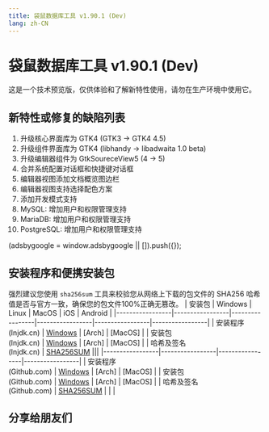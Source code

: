 ```yaml
---
title: 袋鼠数据库工具 v1.90.1 (Dev)
lang: zh-CN
---
```


# 袋鼠数据库工具 v1.90.1 (Dev)
这是一个技术预览版，仅供体验和了解新特性使用，请勿在生产环境中使用它。

## 新特性或修复的缺陷列表
1. 升级核心界面库为 GTK4 (GTK3 -> GTK4 4.5)
2. 升级组件界面库为 GTK4 (libhandy -> libadwaita 1.0 beta)
3. 升级编辑器组件为 GtkSoureceView5 (4 -> 5)
4. 合并系统配置对话框和快捷键对话框
5. 编辑器视图添加文档概览图边栏
6. 编辑器视图支持选择配色方案
7. 添加开发模式支持
8. MySQL: 增加用户和权限管理支持
9. MariaDB: 增加用户和权限管理支持
10. PostgreSQL: 增加用户和权限管理支持

<div>
    <script2 type="text/javascript" async="true" src="https://pagead2.googlesyndication.com/pagead/js/adsbygoogle.js" />
    <ins class="adsbygoogle"
        style="display:block; text-align:center;"
        data-ad-layout="in-article"
        data-ad-format="fluid"
        data-ad-client="ca-pub-3975819313740938"
        data-ad-slot="6760827895"></ins>
    <script2 type="text/javascript">
        (adsbygoogle = window.adsbygoogle || []).push({});
    </script2>
</div>

## 安装程序和便携安装包 <Badge text="链接已失效" type="warning"/>
强烈建议您使用 `sha256sum` 工具来校验您从网络上下载的包文件的 SHA256 哈希值是否与官方一致，确保您的包文件100%正确无篡改。
| 安装包          | Windows         | Linux           | MacOS           | iOS             | Android         |
|-----------------|-----------------|-----------------|-----------------|-----------------|-----------------|
| 安装程序<br/>(Injdk.cn) | [Windows](https://d4.injdk.cn/dbkangaroo/v1.90.1.211231/kangaroo-1.90.1.211231-AMD64.exe) | [Arch] | [MacOS] |
| 安装包<br/>(Injdk.cn)  | [Windows](https://d4.injdk.cn/dbkangaroo/v1.90.1.211231/kangaroo-1.90.1.211231-AMD64.7z) | [Arch] | [MacOS] |
| 哈希及签名<br/>(Injdk.cn) | [SHA256SUM](https://d4.injdk.cn/dbkangaroo/v1.90.1.211231/kangaroo-1.90.1.211231.sha256sum) |||
|-----------------|-----------------|-----------------|-----------------|
| 安装程序<br/>(Github.com) | [Windows](https://github.com/dbkangaroo/kangaroo/releases/download/v1.90.1.211231/kangaroo-1.90.1.211231-AMD64.exe) | [Arch] | [MacOS] |
| 安装包<br/>(Github.com)  | [Windows](https://github.com/dbkangaroo/kangaroo/releases/download/v1.90.1.211231/kangaroo-1.90.1.211231-AMD64.7z) | [Arch] | [MacOS] |
| 哈希及签名<br/>(Github.com) | [SHA256SUM](https://github.com/dbkangaroo/kangaroo/releases/download/v1.90.1.211231/kangaroo-1.90.1.211231.sha256sum) | | |

## 分享给朋友们
<social-share :networks="['wechat', 'qq', 'weibo', 'douban', 'facebook', 'twitter', 'telegram', 'line', 'skype', 'linkedin']" />
